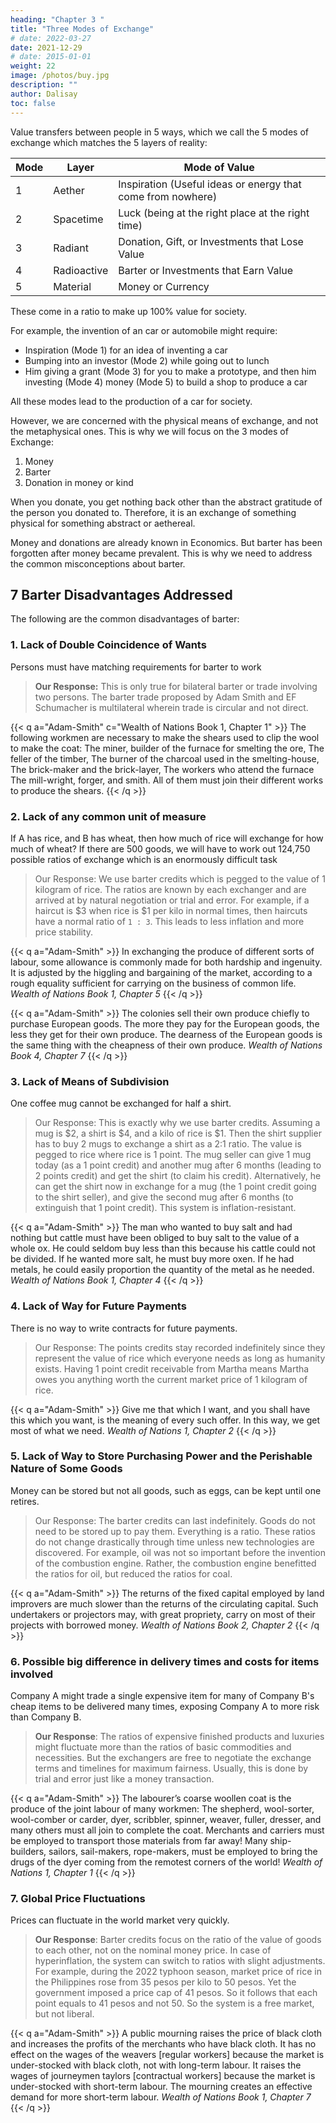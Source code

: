 ```yaml
---
heading: "Chapter 3 "
title: "Three Modes of Exchange"
# date: 2022-03-27
date: 2021-12-29
# date: 2015-01-01
weight: 22
image: /photos/buy.jpg
description: ""
author: Dalisay
toc: false
---
```



<!-- Superphysics uses the 4 Laws of Value to explain the dynamics of the flow of value in society. This is quantified through the DCTI tool which has 4 aspects:

- Demand (Law 1)
- Capital (Law 2)
- Trade (Law 3)
- Industry (Law 4) -->

Value transfers between people in 5 ways, which we call the 5 modes of exchange which matches the  5 layers of reality:

<!--  of how the value takes shape as it flows as, or between, or among DCTI. -->

Mode | Layer | Mode of Value
--- | --- | ---
1 | Aether | Inspiration (Useful ideas or energy that come from nowhere)
2 | Spacetime | Luck (being at the right place at the right time)
3 | Radiant | Donation, Gift, or Investments that Lose Value
4 | Radioactive | Barter or Investments that Earn Value
5 | Material | Money or Currency


These come in a ratio to make up 100% value for society.

For example, the invention of an car or automobile might require:
- Inspiration (Mode 1) for an idea of inventing a car
- Bumping into an investor (Mode 2) while going out to lunch
- Him giving a grant (Mode 3) for you to make a prototype, and then him investing (Mode 4) money (Mode 5) to build a shop to produce a car  

All these modes lead to the production of a car for society. 

However, we are concerned with the physical means of exchange, and not the metaphysical ones. This is why we will focus on the 3 modes of Exchange:

1. Money
2. Barter
3. Donation in money or kind 

When you donate, you get nothing back other than the abstract gratitude of the person you donated to. Therefore, it is an exchange of something physical for something abstract or aethereal. 

Money and donations are already known in Economics. But barter has been forgotten after money became prevalent. This is why we need to address the common misconceptions about barter. 



## 7 Barter Disadvantages Addressed

The following are the common disadvantages of barter:
<!-- as listed by the [Russian Supply Chain Management Encyclopedia](http://scm.gsom.spbu.ru/Barter) -->

### 1. Lack of Double Coincidence of Wants

Persons must have matching requirements for barter to work

> **Our Response:** This is only true for bilateral barter or trade involving two persons. The barter trade proposed by Adam Smith and EF Schumacher is multilateral wherein trade is circular and not direct.

{{< q a="Adam-Smith" c="Wealth of Nations Book 1, Chapter 1" >}}
The following workmen are necessary to make the shears used to clip the wool to make the coat: The miner, builder of the furnace for smelting the ore, The feller of the timber, The burner of the charcoal used in the smelting-house, The brick-maker and the brick-layer, The workers who attend the furnace The mill-wright, forger, and smith. All of them must join their different works to produce the shears.
{{< /q >}}

<!-- ![]("https://socioecons.files.wordpress.com/2015/04/supply-chain-barter-new-page.png") -->

### 2. Lack of any common unit of measure

If A has rice, and B has wheat, then how much of rice will exchange for how much of wheat? If there are 500 goods, we will have to work out 124,750 possible ratios of exchange which is an enormously difficult task

> Our Response: We use barter credits which is pegged to the value of 1 kilogram of rice. The ratios are known by each exchanger and are arrived at by natural negotiation or trial and error. For example, if a haircut is $3 when rice is $1 per kilo in normal times, then haircuts have a normal ratio of `1 : 3`. This leads to less inflation and more price stability.


{{< q a="Adam-Smith" >}}
In exchanging the produce of different sorts of labour, some allowance is commonly made for both hardship and ingenuity. It is adjusted by the higgling and bargaining of the market, according to a rough equality sufficient for carrying on the business of common life.
<cite>Wealth of Nations Book 1, Chapter 5</cite>
{{< /q >}}

{{< q a="Adam-Smith" >}}
The colonies sell their own produce chiefly to purchase European goods. The more they pay for the European goods, the less they get for their own produce. The dearness of the European goods is the same thing with the cheapness of their own produce.
<cite>Wealth of Nations Book 4, Chapter 7</cite>
{{< /q >}}



### 3. Lack of Means of Subdivision

One coffee mug cannot be exchanged for half a shirt.

> Our Response: This is exactly why we use barter credits. Assuming a mug is $2, a shirt is $4, and a kilo of rice is $1. Then the shirt supplier has to buy 2 mugs to exchange a shirt as a 2:1 ratio. The value is pegged to rice where rice is 1 point. The mug seller can give 1 mug today (as a 1 point credit) and another mug after 6 months (leading to 2 points credit) and get the shirt (to claim his credit). Alternatively, he can get the shirt now in exchange for a mug (the 1 point credit going to the shirt seller), and give the second mug after 6 months (to extinguish that 1 point credit).  This system is inflation-resistant. 


<!-- Our system pegs the value of everything to the common grain of the country. So the coffee mug will be priced in rice, let's say 1 mug: 2 kg rice and 1 kg rice : $1. If the shirt is $8, then it is worth also 8 kgs of rice. The coffee mug seller will get the full shirt in exchange for the mug, but owe 6 kg of rice. In case the shirt seller does not want the 6 kg rice credit, he can ask for $6 from the mug seller.

The advantage of this is that the coffee mug seller was able to save $2 by giving his mug (something that he can supply easily) instead of money. This reduces his reliance on the expensive monetary system and shifts his reliance towards his own products and services. Grains, like metals, can be subdivided yet computed objectively.

This system can be done online or offline with resource credits representing rice. -->

{{< q a="Adam-Smith" >}}
The man who wanted to buy salt and had nothing but cattle must have been obliged to buy salt to the value of a whole ox. He could seldom buy less than this because his cattle could not be divided. If he wanted more salt, he must buy more oxen. If he had metals, he could easily proportion the quantity of the metal as he needed.
<cite>Wealth of Nations Book 1, Chapter 4</cite>
{{< /q >}}


### 4. Lack of Way for Future Payments

There is no way to write contracts for future payments.

> Our Response: The points credits stay recorded indefinitely since they represent the value of rice which everyone needs as long as humanity exists. Having 1 point credit receivable from Martha means Martha owes you anything worth the current market price of 1 kilogram of rice. 

<!-- Future contracts have the same dynamics as trade contracts administered by the Clearing Authority. This implies that the Clearing Authority has some quasi-legal power to enforce the fulfillment of future contracts. -->

<!-- I can borrow your pen and give it back next week by signing a contract that reminds both of us. -->

{{< q a="Adam-Smith" >}}
Give me that which I want, and you shall have this which you want, is the meaning of every such offer. In this way, we get most of what we need.
<cite>Wealth of Nations 1, Chapter 2</cite>
{{< /q >}}



### 5. Lack of Way to Store Purchasing Power and the Perishable Nature of Some Goods

Money can be stored but not all goods, such as eggs, can be kept until one retires.

> Our Response: The barter credits can last indefinitely. Goods do not need to be stored up to pay them. Everything is a ratio. These ratios do not change drastically through time unless new technologies are discovered. For example, oil was not so important before the invention of the combustion engine. Rather, the combustion engine benefitted the ratios for oil, but reduced the ratios for coal.  

<!-- Supply chain barter is meant to circulate both raw materials and finished products to maintain production to sustain economies. It is not for investment. Thus, a company will trade for eggs only when it needs it, such as restaurants which follow "just in time" production. A child can receive a credit of 10 eggs to be claimed from a farm 50 years later at adulthood.

There are some cases such as in technological products where time is essential. For example, if I received a credit of one Nokia 3310 mobile phone in 1999 (when the phone was very useful and hi-tech) and claim it in 2018 (when the same phone is almost useless and obsolete), then it would be a clear injustice to me. This problem can be solved by finding the equivalent product in the current time. In our example, the new version of the Nokia 3310 can be claimed. So a child in 1998 can receive a credit of Nokia 3310, to be claimed 50 years later as whatever would be the equivalent of a Nokia 3310 by then. -->

{{< q a="Adam-Smith" >}}
The returns of the fixed capital employed by land improvers are much slower than the returns of the circulating capital. Such undertakers or projectors may, with great propriety, carry on most of their projects with borrowed money.
<cite>Wealth of Nations Book 2, Chapter 2</cite>
{{< /q >}} 



### 6. Possible big difference in delivery times and costs for items involved

Company A might trade a single expensive item for many of Company B's cheap items to be delivered many times, exposing Company A to more risk than Company B.

> **Our Response**: The ratios of expensive finished products and luxuries might fluctuate more than the ratios of basic commodities and necessities. But the exchangers are free to negotiate the exchange terms and timelines for maximum fairness. Usually, this is done by trial and error just like a money transaction. 

<!-- Normally, cheap raw materials are not exchanged for expensive finished goods in a multilateral barter. Iron ore is not directly sent to a laptop factory to be converted to a laptop. Instead, ore is sent to a steel mill, which will send metals to a chipmaker, which will then send chips to the laptop factory. The value of a truckload of microchips is closer to value of a truckload of laptops, than a truckload of iron ore. -->

{{< q a="Adam-Smith" >}}
The labourer’s coarse woollen coat is the produce of the joint labour of many workmen: The shepherd, wool-sorter, wool-comber or carder, dyer, scribbler, spinner, weaver, fuller, dresser, and many others must all join to complete the coat. Merchants and carriers must be employed to transport those materials from far away! Many ship-builders, sailors, sail-makers, rope-makers, must be employed to bring the drugs of the dyer coming from the remotest corners of the world!
<cite>Wealth of Nations 1, Chapter 1</cite>
{{< /q >}}


### 7. Global Price Fluctuations

Prices can fluctuate in the world market very quickly.

> **Our Response**: Barter credits focus on the ratio of the value of goods to each other, not on the nominal money price. In case of hyperinflation, the system can switch to ratios with slight adjustments. For example, during the 2022 typhoon season, market price of rice in the Philippines rose from 35 pesos per kilo to 50 pesos. Yet the government imposed a price cap of 41 pesos. So it follows that each point equals to 41 pesos and not 50. So the system is a free market, but not liberal. 


<!-- Supply chain barter relies on real prices and not on nominal prices. Any sudden reduction or increase in real prices in the external market is either absorbed or enjoyed by the trade partners. From a global societal perspective, the losses of the losers will be offset by the gains of the gainers, having little impact on the global economy. -->

{{< q a="Adam-Smith" >}}
A public mourning raises the price of black cloth and increases the profits of the merchants who have black cloth. It has no effect on the wages of the weavers [regular workers] because the market is under-stocked with black cloth, not with long-term labour. It raises the wages of journeymen taylors [contractual workers] because the market is under-stocked with short-term labour. The mourning creates an effective demand for more short-term labour.
<cite>Wealth of Nations Book 1, Chapter 7</cite>
{{< /q >}}


<!-- ### The Consequence of a Money-only system

By neglecting barter, economic systems lead to a rapid accumulation of fake nominal value which leads to frequent crashes. The next post will explain such a phenomenon as the Skyscraper curse
 -->